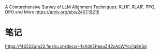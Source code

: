


A Comprehensive Survey of LLM Alignment Techniques: RLHF, RLAIF, PPO, DPO and More
https://arxiv.org/abs/2407.16216




# 笔记

https://f46522gm22.feishu.cn/docx/HfxXdnEheouZ42xAoWYcy1q8nSd





